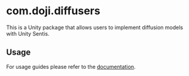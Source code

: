 # com.doji.diffusers

This is a Unity package that allows users to implement diffusion models with Unity Sentis.

## Usage

For usage guides please refer to the [documentation].

[documentation]: https://docs.doji-tech.com/com.doji.diffusers/